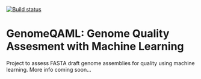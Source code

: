 [![Build status](https://travis-ci.org/OLC-LOC-Bioinformatics/GenomeQAML.svg?master)](https://travis-ci.org/OLC-LOC-Bioinformatics)
# GenomeQAML: Genome Quality Assesment with Machine Learning

Project to assess FASTA draft genome assemblies for quality using machine learning. More info coming soon... 
